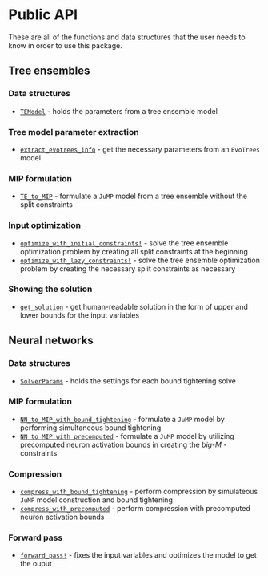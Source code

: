 # Public API

These are all of the functions and data structures that the user needs to know in order to use this package.

## Tree ensembles

### Data structures
* [`TEModel`](@ref) - holds the parameters from a tree ensemble model

### Tree model parameter extraction
* [`extract_evotrees_info`](@ref) - get the necessary parameters from an `EvoTrees` model

### MIP formulation
* [`TE_to_MIP`](@ref) - formulate a `JuMP` model from a tree ensemble without the split constraints

### Input optimization
* [`optimize_with_initial_constraints!`](@ref) - solve the tree ensemble optimization problem by creating all split constraints at the beginning
* [`optimize_with_lazy_constraints!`](@ref) - solve the tree ensemble optimization problem by creating the necessary split constraints as necessary

### Showing the solution
* [`get_solution`](@ref) - get human-readable solution in the form of upper and lower bounds for the input variables

## Neural networks

### Data structures
* [`SolverParams`](@ref) - holds the settings for each bound tightening solve

### MIP formulation
* [`NN_to_MIP_with_bound_tightening`](@ref) - formulate a `JuMP` model by performing simultaneous bound tightening
* [`NN_to_MIP_with_precomputed`](@ref) - formulate a `JuMP` model by utilizing precomputed neuron activation bounds in creating the *big-M* -constraints

### Compression
* [`compress_with_bound_tightening`](@ref) - perform compression by simulateous `JuMP` model construction and bound tightening
* [`compress_with_precomputed`](@ref) - perform compression with precomputed neuron activation bounds

### Forward pass
* [`forward_pass!`](@ref) - fixes the input variables and optimizes the model to get the ouput
